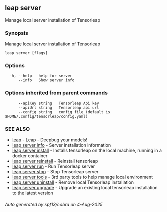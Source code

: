 ## leap server

Manage local server installation of Tensorleap

### Synopsis

Manage local server installation of Tensorleap

```
leap server [flags]
```

### Options

```
  -h, --help   help for server
      --info   Show server info
```

### Options inherited from parent commands

```
      --apiKey string   Tensorleap Api key
      --apiUrl string   Tensorleap api url
      --config string   config file (default is $HOME/.config/tensorleap/config.yaml)
```

### SEE ALSO

* [leap](leap.md)	 - Leap - Deepbug your models!
* [leap server info](leap_server_info.md)	 - Server installation information
* [leap server install](leap_server_install.md)	 - Installs tensorleap on the local machine, running in a docker container
* [leap server reinstall](leap_server_reinstall.md)	 - Reinstall tensorleap
* [leap server run](leap_server_run.md)	 - Run Tensorleap server
* [leap server stop](leap_server_stop.md)	 - Stop Tensorleap server
* [leap server tools](leap_server_tools.md)	 - 3rd party tools to help manage local environment
* [leap server uninstall](leap_server_uninstall.md)	 - Remove local Tensorleap installation
* [leap server upgrade](leap_server_upgrade.md)	 - Upgrade an existing local tensorleap installation to the latest version

###### Auto generated by spf13/cobra on 4-Aug-2025
